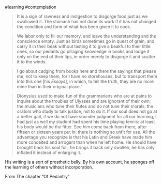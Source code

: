 #learning #contemplation

> It is a sign of rawness and indigestion to disgorge food just as we swallowed it. The stomach has not done its work if it has not changed the condition and form of what has been given it to cook.

> We labor only to fill our memory, and leave the understanding and the conscience empty. Just as birds sometimes go in quest of grain, and carry it in their beak without tasting it to give a beakful to their little ones, so our pedants go pillaging knowledge in books and lodge it only on the end of their lips, in order merely to disgorge it and scatter it to the winds.

> I go about cadging from books here and there the sayings that please me, not to keep them, for I have no storehouses, but to transport them into this one [his *Essays*], in which, to tell the truth, they are no more mine than in their original place.” 

> Dionysius used to make fun of the grammarians who are at pains to inquire about the troubles of Ulysses and are ignorant of their own; the musicians who tune their flutes and do not tune their morals; the orators who study to talk justice, not to do it. If our soul does not go at a better gait, if we do not have sounder judgment for all our learning, I had just as well my student had spent his time playing tennis: at least his body would be the fitter. See him come back from there, after fifteen or sixteen years put in: there is nothing so unfit for use. All the advantage you recognize is that his Latin and Greek have made him more conceited and arrogant than when he left home. He should have brought back his soul full; he brings it back only swollen; he has only inflated it instead of enlarging it. 

His writing is a sort of prosthetic belly. By his own account, he sponges off the learning of others without  incorporation. 

From The chapter “Of Pedantry”